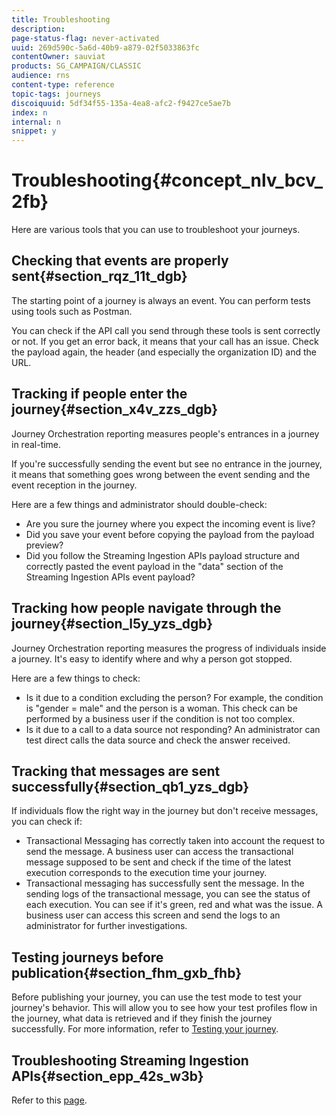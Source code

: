 ```yaml
---
title: Troubleshooting
description: 
page-status-flag: never-activated
uuid: 269d590c-5a6d-40b9-a879-02f5033863fc
contentOwner: sauviat
products: SG_CAMPAIGN/CLASSIC
audience: rns
content-type: reference
topic-tags: journeys
discoiquuid: 5df34f55-135a-4ea8-afc2-f9427ce5ae7b
index: n
internal: n
snippet: y
---
```


# Troubleshooting{#concept_nlv_bcv_2fb}

Here are various tools that you can use to troubleshoot your journeys.

## Checking that events are properly sent{#section_rqz_11t_dgb}

The starting point of a journey is always an event. You can perform tests using tools such as Postman.

You can check if the API call you send through these tools is sent correctly or not. If you get an error back, it means that your call has an issue. Check the payload again, the header (and especially the organization ID) and the URL.

## Tracking if people enter the journey{#section_x4v_zzs_dgb}

Journey Orchestration reporting measures people's entrances in a journey in real-time.

If you're successfully sending the event but see no entrance in the journey, it means that something goes wrong between the event sending and the event reception in the journey.

Here are a few things and administrator should double-check:

*   Are you sure the journey where you expect the incoming event is live?
*   Did you save your event before copying the payload from the payload preview?
*   Did you follow the Streaming Ingestion APIs payload structure and correctly pasted the event payload in the "data" section of the Streaming Ingestion APIs event payload?

## Tracking how people navigate through the journey{#section_l5y_yzs_dgb}

Journey Orchestration reporting measures the progress of individuals inside a journey. It's easy to identify where and why a person got stopped.

Here are a few things to check:

*   Is it due to a condition excluding the person? For example, the condition is "gender = male" and the person is a woman. This check can be performed by a business user if the condition is not too complex.
*   Is it due to a call to a data source not responding? An administrator can test direct calls the data source and check the answer received.

## Tracking that messages are sent successfully{#section_qb1_yzs_dgb}

If individuals flow the right way in the journey but don't receive messages, you can check if:

* Transactional Messaging has correctly taken into account the request to send the message. A business user can access the transactional message supposed to be sent and check if the time of the latest execution corresponds to the execution time your journey.
* Transactional messaging has successfully sent the message. In the sending logs of the transactional message, you can see the status of each execution. You can see if it's green, red and what was the issue. A business user can access this screen and send the logs to an administrator for further investigations.

## Testing journeys before publication{#section_fhm_gxb_fhb}

Before publishing your journey, you can use the test mode to test your journey's behavior. This will allow you to see how your test profiles flow in the journey, what data is retrieved and if they finish the journey successfully. For more information, refer to [Testing your journey](../building-journeys/journeypublication.md#concept_mtc_lrt_52b__section_ctr_lqk_fhb).

## Troubleshooting Streaming Ingestion APIs{#section_epp_42s_w3b}

Refer to this [page](https://www.adobe.io/apis/experienceplatform/home/data-ingestion/data-ingestion-services.html#!api-specification/markdown/narrative/technical_overview/streaming_ingest/streaming_ingestion_FAQ.md).
